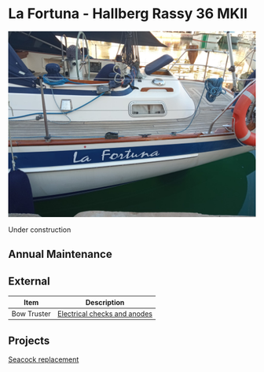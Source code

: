 # La Fortuna - Hallberg Rassy 36 MKII

![LaFortuna](images/lafortuna.jpg)


Under construction

## Annual Maintenance

## External

| Item | Description |
| --- | ----------- |
| Bow Truster | [Electrical checks and anodes](jobs/service-bow-thruster.md) |

## Projects

[Seacock replacement](projects/seacock-replacement.md)
